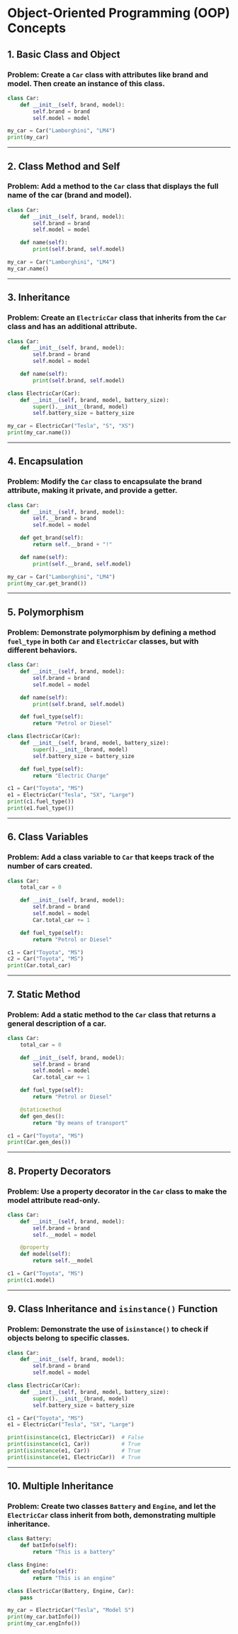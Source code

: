 # Object-Oriented Programming (OOP) Concepts

## 1. Basic Class and Object
### Problem: Create a `Car` class with attributes like brand and model. Then create an instance of this class.
```python
class Car:
    def __init__(self, brand, model):
        self.brand = brand
        self.model = model

my_car = Car("Lamborghini", "LM4")
print(my_car)
```

---

## 2. Class Method and Self
### Problem: Add a method to the `Car` class that displays the full name of the car (brand and model).
```python
class Car:
    def __init__(self, brand, model):
        self.brand = brand
        self.model = model

    def name(self):
        print(self.brand, self.model)

my_car = Car("Lamborghini", "LM4")
my_car.name()
```

---

## 3. Inheritance
### Problem: Create an `ElectricCar` class that inherits from the `Car` class and has an additional attribute.
```python
class Car:
    def __init__(self, brand, model):
        self.brand = brand
        self.model = model

    def name(self):
        print(self.brand, self.model)

class ElectricCar(Car):
    def __init__(self, brand, model, battery_size):
        super().__init__(brand, model)
        self.battery_size = battery_size

my_car = ElectricCar("Tesla", "S", "XS")
print(my_car.name())
```

---

## 4. Encapsulation
### Problem: Modify the `Car` class to encapsulate the brand attribute, making it private, and provide a getter.
```python
class Car:
    def __init__(self, brand, model):
        self.__brand = brand
        self.model = model

    def get_brand(self):
        return self.__brand + "!"

    def name(self):
        print(self.__brand, self.model)

my_car = Car("Lamborghini", "LM4")
print(my_car.get_brand())
```

---

## 5. Polymorphism
### Problem: Demonstrate polymorphism by defining a method `fuel_type` in both `Car` and `ElectricCar` classes, but with different behaviors.
```python
class Car:
    def __init__(self, brand, model):
        self.brand = brand
        self.model = model

    def name(self):
        print(self.brand, self.model)

    def fuel_type(self):
        return "Petrol or Diesel"

class ElectricCar(Car):
    def __init__(self, brand, model, battery_size):
        super().__init__(brand, model)
        self.battery_size = battery_size

    def fuel_type(self):
        return "Electric Charge"

c1 = Car("Toyota", "MS")
e1 = ElectricCar("Tesla", "SX", "Large")
print(c1.fuel_type())
print(e1.fuel_type())
```

---

## 6. Class Variables
### Problem: Add a class variable to `Car` that keeps track of the number of cars created.
```python
class Car:
    total_car = 0

    def __init__(self, brand, model):
        self.brand = brand
        self.model = model
        Car.total_car += 1

    def fuel_type(self):
        return "Petrol or Diesel"

c1 = Car("Toyota", "MS")
c2 = Car("Toyota", "MS")
print(Car.total_car)
```

---

## 7. Static Method
### Problem: Add a static method to the `Car` class that returns a general description of a car.
```python
class Car:
    total_car = 0

    def __init__(self, brand, model):
        self.brand = brand
        self.model = model
        Car.total_car += 1

    def fuel_type(self):
        return "Petrol or Diesel"

    @staticmethod
    def gen_des():
        return "By means of transport"

c1 = Car("Toyota", "MS")
print(Car.gen_des())
```

---

## 8. Property Decorators
### Problem: Use a property decorator in the `Car` class to make the model attribute read-only.
```python
class Car:
    def __init__(self, brand, model):
        self.brand = brand
        self.__model = model

    @property
    def model(self):
        return self.__model

c1 = Car("Toyota", "MS")
print(c1.model)
```

---

## 9. Class Inheritance and `isinstance()` Function
### Problem: Demonstrate the use of `isinstance()` to check if objects belong to specific classes.
```python
class Car:
    def __init__(self, brand, model):
        self.brand = brand
        self.model = model

class ElectricCar(Car):
    def __init__(self, brand, model, battery_size):
        super().__init__(brand, model)
        self.battery_size = battery_size

c1 = Car("Toyota", "MS")
e1 = ElectricCar("Tesla", "SX", "Large")

print(isinstance(c1, ElectricCar))  # False
print(isinstance(c1, Car))          # True
print(isinstance(e1, Car))          # True
print(isinstance(e1, ElectricCar))  # True
```

---

## 10. Multiple Inheritance
### Problem: Create two classes `Battery` and `Engine`, and let the `ElectricCar` class inherit from both, demonstrating multiple inheritance.
```python
class Battery:
    def batInfo(self):
        return "This is a battery"

class Engine:
    def engInfo(self):
        return "This is an engine"

class ElectricCar(Battery, Engine, Car):
    pass

my_car = ElectricCar("Tesla", "Model S")
print(my_car.batInfo())
print(my_car.engInfo())